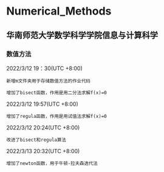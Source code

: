 # Numerical_Methods
## 华南师范大学数学科学学院信息与计算科学

### **数值方法**

2022/3/12 19：30(UTC +8:00)

    新增m文件夹用于存储数值方法的作业代码

    增加了bisect函数，作用是用二分法求解f(x)=0
2022/3/12 19:57(UTC +8:00)
    
    增加了regula函数，作用是用试值法求解f(x)=0
    
2022/3/12 20:24(UTC +8:00)

    改进了bisect和regula算法

2022/3/13 20:32(UTC +8:00)

    增加了newton函数，用于牛顿-拉夫森迭代法
